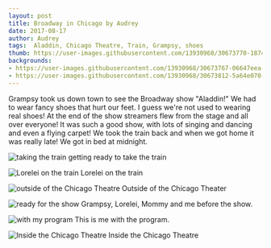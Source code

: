 ```yaml
---
layout: post
title: Broadway in Chicago by Audrey
date: 2017-08-17
author: Audrey
tags:  Aladdin, Chicago Theatre, Train, Grampsy, shoes
thumb: https://user-images.githubusercontent.com/13930968/30673770-18741dca-9e3b-11e7-85ea-58344b62816f.jpg
backgrounds:
- https://user-images.githubusercontent.com/13930968/30673767-06647eea-9e3b-11e7-827f-fba012d23451.jpg
- https://user-images.githubusercontent.com/13930968/30673812-5a64e070-9e3b-11e7-8605-27e72c6c9eb8.jpg
---
```


Grampsy took us down town to see the Broadway show "Aladdin!" We had to wear fancy shoes that hurt our feet. I guess we're not used to wearing real shoes! At the end of the show streamers flew from the stage and all over everyone! It was such a good show, with lots of singing and dancing and even a flying carpet! We took the train back and when we got home it was really late! We got in bed at midnight.

![taking the train](https://user-images.githubusercontent.com/13930968/30673924-23345f1c-9e3c-11e7-82e0-67219d6f100c.jpg)
getting ready to take the train

![Lorelei on the train](https://user-images.githubusercontent.com/13930968/30673767-06647eea-9e3b-11e7-827f-fba012d23451.jpg)
Lorelei on the train

![outside of the Chicago Theatre](https://user-images.githubusercontent.com/13930968/30673770-18741dca-9e3b-11e7-85ea-58344b62816f.jpg)
Outside of the Chicago Theater

![ready for the show](https://user-images.githubusercontent.com/13930968/30673803-4941b3f4-9e3b-11e7-9f4c-fe30ffe19b6e.jpg)
Grampsy, Lorelei, Mommy and me before the show. 

![with my program](https://user-images.githubusercontent.com/13930968/30673812-5a64e070-9e3b-11e7-8605-27e72c6c9eb8.jpg)
This is me with the program.

![Inside the Chicago Theatre](https://user-images.githubusercontent.com/13930968/30673862-b94d94d8-9e3b-11e7-969d-f430357ffa86.jpg)
Inside the Chicago Theatre
